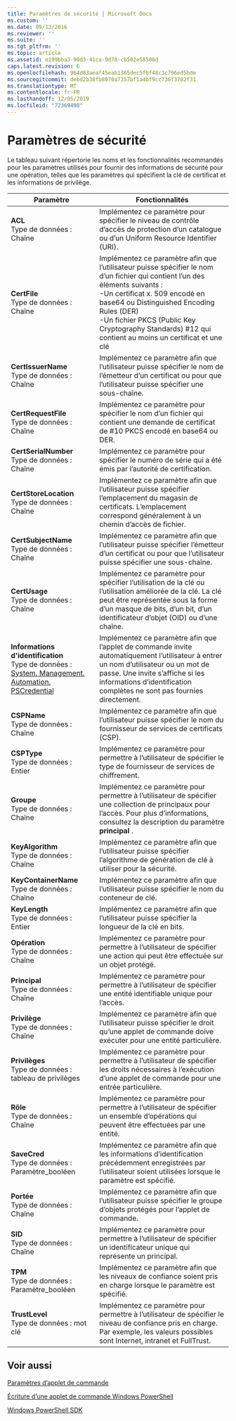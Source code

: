 ```yaml
---
title: Paramètres de sécurité | Microsoft Docs
ms.custom: ''
ms.date: 09/13/2016
ms.reviewer: ''
ms.suite: ''
ms.tgt_pltfrm: ''
ms.topic: article
ms.assetid: e199bba3-90d3-41ca-9d78-cb502e58508d
caps.latest.revision: 6
ms.openlocfilehash: 9b4d83aeaf45eab1365dec5fbf48c3c796ed5bde
ms.sourcegitcommit: debd2b38fb8070a7357bf1a4bf9cc736f3702f31
ms.translationtype: MT
ms.contentlocale: fr-FR
ms.lasthandoff: 12/05/2019
ms.locfileid: "72369498"
---
```

# <a name="security-parameters"></a>Paramètres de sécurité

Le tableau suivant répertorie les noms et les fonctionnalités recommandés pour les paramètres utilisés pour fournir des informations de sécurité pour une opération, telles que les paramètres qui spécifient la clé de certificat et les informations de privilège.

|Paramètre|Fonctionnalités|
|---|---|
|**ACL**<br>Type de données : Chaîne|Implémentez ce paramètre pour spécifier le niveau de contrôle d’accès de protection d’un catalogue ou d’un Uniform Resource Identifier (URI).|
|**CertFile**<br>Type de données : Chaîne|Implémentez ce paramètre afin que l’utilisateur puisse spécifier le nom d’un fichier qui contient l’un des éléments suivants :<br>-Un certificat x. 509 encodé en base64 ou Distinguished Encoding Rules (DER)<br>-Un fichier PKCS (Public Key Cryptography Standards) #12 qui contient au moins un certificat et une clé|
|**CertIssuerName**<br>Type de données : Chaîne|Implémentez ce paramètre afin que l’utilisateur puisse spécifier le nom de l’émetteur d’un certificat ou pour que l’utilisateur puisse spécifier une sous-chaîne.|
|**CertRequestFile**<br>Type de données : Chaîne|Implémentez ce paramètre pour spécifier le nom d’un fichier qui contient une demande de certificat de #10 PKCS encodé en base64 ou DER.|
|**CertSerialNumber**<br>Type de données : Chaîne|Implémentez ce paramètre pour spécifier le numéro de série qui a été émis par l’autorité de certification.|
|**CertStoreLocation**<br>Type de données : Chaîne|Implémentez ce paramètre afin que l’utilisateur puisse spécifier l’emplacement du magasin de certificats. L’emplacement correspond généralement à un chemin d’accès de fichier.|
|**CertSubjectName**<br>Type de données : Chaîne|Implémentez ce paramètre afin que l’utilisateur puisse spécifier l’émetteur d’un certificat ou pour que l’utilisateur puisse spécifier une sous-chaîne.|
|**CertUsage**<br>Type de données : Chaîne|Implémentez ce paramètre pour spécifier l’utilisation de la clé ou l’utilisation améliorée de la clé. La clé peut être représentée sous la forme d’un masque de bits, d’un bit, d’un identificateur d’objet (OID) ou d’une chaîne.|
|**Informations d'identification**<br>Type de données : [System. Management. Automation. PSCredential](/dotnet/api/System.Management.Automation.PSCredential)|Implémentez ce paramètre afin que l’applet de commande invite automatiquement l’utilisateur à entrer un nom d’utilisateur ou un mot de passe. Une invite s’affiche si les informations d’identification complètes ne sont pas fournies directement.|
|**CSPName**<br>Type de données : Chaîne|Implémentez ce paramètre afin que l’utilisateur puisse spécifier le nom du fournisseur de services de certificats (CSP).|
|**CSPType**<br>Type de données : Entier|Implémentez ce paramètre pour permettre à l’utilisateur de spécifier le type de fournisseur de services de chiffrement.|
|**Groupe**<br>Type de données : Chaîne|Implémentez ce paramètre pour permettre à l’utilisateur de spécifier une collection de principaux pour l’accès. Pour plus d’informations, consultez la description du paramètre **principal** .|
|**KeyAlgorithm**<br>Type de données : Chaîne|Implémentez ce paramètre afin que l’utilisateur puisse spécifier l’algorithme de génération de clé à utiliser pour la sécurité.|
|**KeyContainerName**<br>Type de données : Chaîne|Implémentez ce paramètre afin que l’utilisateur puisse spécifier le nom du conteneur de clé.|
|**KeyLength**<br>Type de données : Entier|Implémentez ce paramètre afin que l’utilisateur puisse spécifier la longueur de la clé en bits.|
|**Opération**<br>Type de données : Chaîne|Implémentez ce paramètre pour permettre à l’utilisateur de spécifier une action qui peut être effectuée sur un objet protégé.|
|**Principal**<br>Type de données : Chaîne|Implémentez ce paramètre pour permettre à l’utilisateur de spécifier une entité identifiable unique pour l’accès.|
|**Privilège**<br>Type de données : Chaîne|Implémentez ce paramètre afin que l’utilisateur puisse spécifier le droit qu’une applet de commande doive exécuter pour une entité particulière.|
|**Privilèges**<br>Type de données : tableau de privilèges|Implémentez ce paramètre pour permettre à l’utilisateur de spécifier les droits nécessaires à l’exécution d’une applet de commande pour une entrée particulière.|
|**Rôle**<br>Type de données : Chaîne|Implémentez ce paramètre pour permettre à l’utilisateur de spécifier un ensemble d’opérations qui peuvent être effectuées par une entité.|
|**SaveCred**<br>Type de données : Paramètre_booléen|Implémentez ce paramètre afin que les informations d’identification précédemment enregistrées par l’utilisateur soient utilisées lorsque le paramètre est spécifié.|
|**Portée**<br>Type de données : Chaîne|Implémentez ce paramètre afin que l’utilisateur puisse spécifier le groupe d’objets protégés pour l’applet de commande.|
|**SID**<br>Type de données : Chaîne|Implémentez ce paramètre pour permettre à l’utilisateur de spécifier un identificateur unique qui représente un principal.|
|**TPM**<br>Type de données : Paramètre_booléen|Implémentez ce paramètre afin que les niveaux de confiance soient pris en charge lorsque le paramètre est spécifié.|
|**TrustLevel**<br>Type de données : mot clé|Implémentez ce paramètre pour permettre à l’utilisateur de spécifier le niveau de confiance pris en charge. Par exemple, les valeurs possibles sont Internet, intranet et FullTrust.|

## <a name="see-also"></a>Voir aussi

[Paramètres d’applet de commande](./cmdlet-parameters.md)

[Écriture d’une applet de commande Windows PowerShell](./writing-a-windows-powershell-cmdlet.md)

[Windows PowerShell SDK](../windows-powershell-reference.md)
